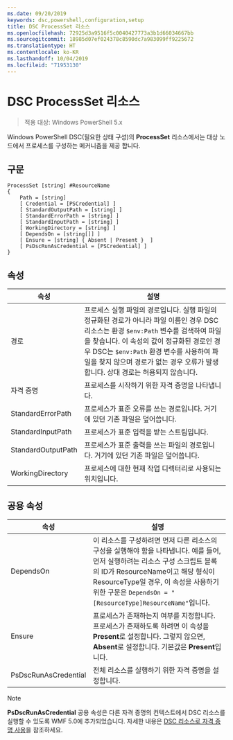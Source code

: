```yaml
---
ms.date: 09/20/2019
keywords: dsc,powershell,configuration,setup
title: DSC ProcessSet 리소스
ms.openlocfilehash: 72925d3a9516f5c0040427773a3b1d66034667bb
ms.sourcegitcommit: 18985d07ef024378c8590dc7a983099ff9225672
ms.translationtype: HT
ms.contentlocale: ko-KR
ms.lasthandoff: 10/04/2019
ms.locfileid: "71953130"
---
```

# <a name="dsc-processset-resource"></a>DSC ProcessSet 리소스

> 적용 대상: Windows PowerShell 5.x

Windows PowerShell DSC(필요한 상태 구성)의 **ProcessSet** 리소스에서는 대상 노드에서 프로세스를 구성하는 메커니즘을 제공 합니다.

## <a name="syntax"></a>구문

```Syntax
ProcessSet [string] #ResourceName
{
    Path = [string]
    [ Credential = [PSCredential] ]
    [ StandardOutputPath = [string] ]
    [ StandardErrorPath = [string] ]
    [ StandardInputPath = [string] ]
    [ WorkingDirectory = [string] ]
    [ DependsOn = [string[]] ]
    [ Ensure = [string] { Absent | Present }  ]
    [ PsDscRunAsCredential = [PSCredential] ]
}
```

## <a name="properties"></a>속성

|속성 |설명 |
|---|---|
|경로 |프로세스 실행 파일의 경로입니다. 실행 파일의 정규화된 경로가 아니라 파일 이름인 경우 DSC 리소스는 환경 `$env:Path` 변수를 검색하여 파일을 찾습니다. 이 속성의 값이 정규화된 경로인 경우 DSC는 `$env:Path` 환경 변수를 사용하여 파일을 찾지 않으며 경로가 없는 경우 오류가 발생합니다. 상대 경로는 허용되지 않습니다. |
|자격 증명 |프로세스를 시작하기 위한 자격 증명을 나타냅니다. |
|StandardErrorPath |프로세스가 표준 오류를 쓰는 경로입니다. 거기에 있던 기존 파일은 덮어씁니다. |
|StandardInputPath |프로세스가 표준 입력을 받는 스트림입니다. |
|StandardOutputPath |프로세스가 표준 출력을 쓰는 파일의 경로입니다. 거기에 있던 기존 파일은 덮어씁니다. |
|WorkingDirectory |프로세스에 대한 현재 작업 디렉터리로 사용되는 위치입니다. |

## <a name="common-properties"></a>공용 속성

|속성 |설명 |
|---|---|
|DependsOn |이 리소스를 구성하려면 먼저 다른 리소스의 구성을 실행해야 함을 나타냅니다. 예를 들어, 먼저 실행하려는 리소스 구성 스크립트 블록의 ID가 ResourceName이고 해당 형식이 ResourceType일 경우, 이 속성을 사용하기 위한 구문은 `DependsOn = "[ResourceType]ResourceName"`입니다. |
|Ensure |프로세스가 존재하는지 여부를 지정합니다. 프로세스가 존재하도록 하려면 이 속성을 **Present**로 설정합니다. 그렇지 않으면, **Absent**로 설정합니다. 기본값은 **Present**입니다. |
|PsDscRunAsCredential |전체 리소스를 실행하기 위한 자격 증명을 설정합니다. |

> [!NOTE]
> **PsDscRunAsCredential** 공용 속성은 다른 자격 증명의 컨텍스트에서 DSC 리소스를 실행할 수 있도록 WMF 5.0에 추가되었습니다. 자세한 내용은 [ DSC 리소스로 자격 증명 사용](../../../configurations/runasuser.md)을 참조하세요.